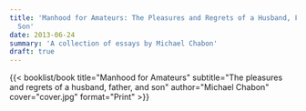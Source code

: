 ```yaml
---
title: 'Manhood for Amateurs: The Pleasures and Regrets of a Husband, Father, and
  Son'
date: 2013-06-24
summary: 'A collection of essays by Michael Chabon'
draft: true
---
```


{{< booklist/book
title="Manhood for Amateurs"
subtitle="The pleasures and regrets of a husband, father, and son"
author="Michael Chabon"
cover="cover.jpg"
format="Print" >}}
